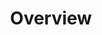 ---
layout: single-page
id: overview
nav: true
nav-order: 1
title: Overview

banner:
  content: >
    <div class="container text--center">
      <div class="title banner-title">Scotland</div>
      <div class="space--sm"></div>
      <a href="#promo" class="btn btn--lg btn--orange">Watch & share our video</a>
    </div>
banner-attribution: "<a href=\"#photo-link\">Photo</a> by username / <a rel=\"nofollow\" href=\"https://creativecommons.org/licenses/by/2.0/\">CC BY</a>"
---